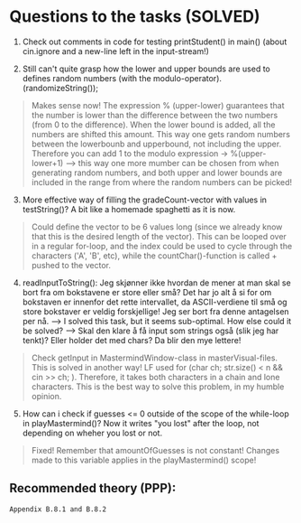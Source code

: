 # Questions to the tasks (SOLVED)

1. Check out comments in code for testing printStudent() in main() (about cin.ignore and a new-line left in the input-stream!)

2. Still can't quite grasp how the lower and upper bounds are used to defines random numbers (with the modulo-operator). (randomizeString());

> Makes sense now! 
> The expression % (upper-lower) guarantees that the number is lower than the difference between the two numbers (from 0 to the difference). When the lower bound is added, all the numbers are shifted this amount. This way one gets random numbers between the lowerbounb and upperbound, not including the upper. Therefore you can add 1 to the modulo expression -> %(upper-lower+1) --> this way one more mumber can be chosen from when generating random numbers, and both upper and lower bounds are included in the range from where the random numbers can be picked!

3. More effective way of filling the gradeCount-vector with values in testString()? A bit like a homemade spaghetti as it is now. 

> Could define the vector to be 6 values long (since we already know that this is the desired length of the vector). This can be looped over in a regular for-loop, and the index could be used to cycle through the characters ('A', 'B', etc), while the countChar()-function is called + pushed to the vector. 

4. readInputToString(): Jeg skjønner ikke hvordan de mener at man skal se bort fra om bokstavene er store eller små? Det har jo alt å si for om bokstaven er innenfor det rette intervallet, da ASCII-verdiene til små og store bokstaver er veldig forskjellige! Jeg ser bort fra denne antagelsen per nå. 
--> I solved this task, but it seems sub-optimal. How else could it be solved?
--> Skal den klare å få input som strings også (slik jeg har tenkt)? Eller holder det med chars? Da blir den mye lettere!

> Check getInput in MastermindWindow-class in masterVisual-files. This is solved in another way!
> LF used for (char ch; str.size() < n && cin >> ch; ). Therefore, it takes both characters in a chain and lone characters. This is the best way to solve this problem, in my humble opinion.  

5. How can i check if guesses <= 0 outside of the scope of the while-loop in playMastermind()? Now it writes "you lost" after the loop, not depending on wheher you lost or not. 

> Fixed! Remember that amountOfGuesses is not constant! Changes made to this variable applies in the playMastermind() scope! 

## Recommended theory (PPP):
```
Appendix B.8.1 and B.8.2

```
